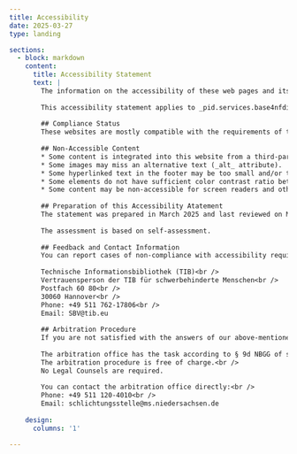 ```yaml
---
title: Accessibility
date: 2025-03-27
type: landing

sections:
  - block: markdown
    content:
      title: Accessibility Statement
      text: |
        The information on the accessibility of these web pages and its contact details are in accordance with § 9b NBGG.
        
        This accessibility statement applies to _pid.services.base4nfdi.de_ and its sub-pages.
        
        ## Compliance Status
        These websites are mostly compatible with the requirements of the harmonized European standard EN 301 549 V2.1.2 (08-2018) and WCAG 2.1 (Web Content Accessibility Guidelines). The non-compliances and/or exemptions are listed below.
        
        ## Non-Accessible Content
        * Some content is integrated into this website from a third-party source (for example, via frames) over which we do not have full authority and control. This content may be non-accessible or become non-accessible at any point in the future.
        * Some images may miss an alternative text (_alt_ attribute).
        * Some hyperlinked text in the footer may be too small and/or too closely spaced, going below a minimum touch target size for touch devices.
        * Some elements do not have sufficient color contrast ratio between the foreground text and its background, hence do not meet minimum contrast ratio threshold recommendations.
        * Some content may be non-accessible for screen readers and other assistive technology as the respective tests may have not been performed comprehensively for all scenarios.
        
        ## Preparation of this Accessibility Atatement
        The statement was prepared in March 2025 and last reviewed on March 27, 2025.
        
        The assessment is based on self-assessment.
        
        ## Feedback and Contact Information
        You can report cases of non-compliance with accessibility requirements to us:
        
        Technische Informationsbibliothek (TIB)<br />
        Vertrauensperson der TIB für schwerbehinderte Menschen<br />
        Postfach 60 80<br />
        30060 Hannover<br />
        Phone: +49 511 762-17806<br />
        Email: SBV@tib.eu
        
        ## Arbitration Procedure
        If you are not satisfied with the answers of our above-mentioned contact point, you can contact the arbitration office, which is located at the State Representative for People with Disabilities in Lower Saxony, for the initiation of an arbitration procedure in accordance with the Niedersächsisches Behindertengleichstellungsgesetz (Disability Equality Act of Lower Saxony) (NBGG).
        
        The arbitration office has the task according to § 9d NBGG of settling disputes between people with disabilities and public institutions of the state of Lower Saxony on the topic of accessibility in IT.<br />        
        The arbitration procedure is free of charge.<br />
        No Legal Counsels are required.
        
        You can contact the arbitration office directly:<br />
        Phone: +49 511 120-4010<br />
        Email: schlichtungsstelle@ms.niedersachsen.de
        
    design:
      columns: '1'

---
```

